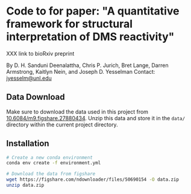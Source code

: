 # Code to for paper: "A quantitative framework for structural interpretation of DMS reactivity"

XXX link to bioRxiv preprint 

By D. H. Sanduni Deenalattha, Chris P. Jurich, Bret Lange, Darren Armstrong, Kaitlyn Nein, and Joseph D. Yesselman
Contact: jyesselm@unl.edu


## Data Download
Make sure to download the data used in this project from [10.6084/m9.figshare.27880434](https://figshare.com/ndownloader/files/50690154). Unzip this data and store it in the `data/` directory within the current project directory.


## Installation
```bash
# Create a new conda environment
conda env create -f environment.yml

# Download the data from figshare
wget https://figshare.com/ndownloader/files/50690154 -O data.zip
unzip data.zip
```
